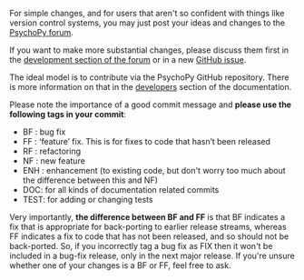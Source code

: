 For simple changes, and for users that aren't so confident with things like version control systems, you may just post your ideas and changes to the [PsychoPy forum](https://discourse.psychopy.org).

If you want to make more substantial changes, please discuss them first in the [development section of the forum](https://discourse.psychopy.org/c/dev) or in a new [GitHub issue](https://github.com/psychopy/psychopy/issues).

The ideal model is to contribute via the PsychoPy GitHub repository. There is more information on that in the [developers](https://github.com/psychopy/psychopy/blob/master/docs/source/developers/developers.rst) section of the documentation.

Please note the importance of a good commit message and **please use the following tags in your commit**:

  - BF : bug fix
  - FF : ‘feature’ fix. This is for fixes to code that hasn’t been released
  - RF : refactoring
  - NF : new feature
  - ENH : enhancement (to existing code, but don't worry too much about the difference between this and NF)
  - DOC: for all kinds of documentation related commits
  - TEST: for adding or changing tests

Very importantly, **the difference between BF and FF** is that BF indicates a fix that is appropriate for back-porting to earlier release streams, whereas FF indicates a fix to code that has not been released, and so should not be back-ported. So, if you incorrectly tag a bug fix as FIX then it won't be included in a bug-fix release, only in the next major release.
If you're unsure whether one of your changes is a BF or FF, feel free to ask.
